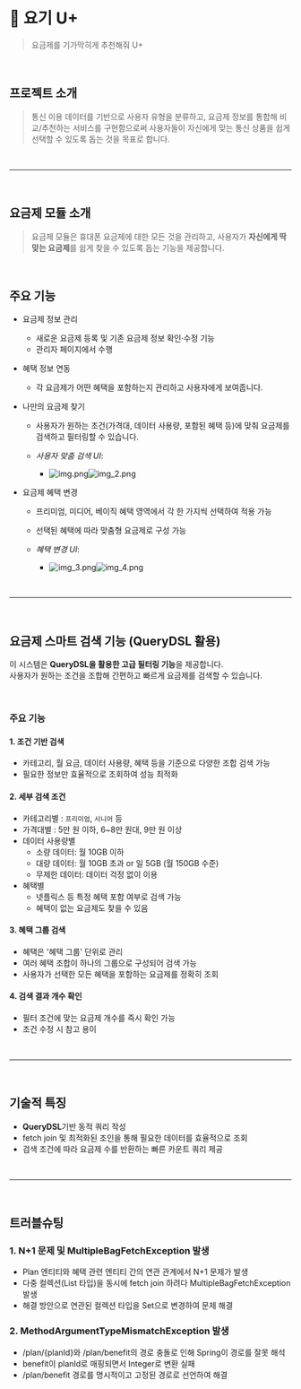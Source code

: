 # 📌 요기 U+
> 요금제를 기가막히게 추천해줘 U+

<br />

## 프로젝트 소개
> 통신 이용 데이터를 기반으로 사용자 유형을 분류하고, 요금제 정보를 통합해 비교/추천하는 서비스를 구현함으로써 사용자들이 자신에게 맞는 통신 상품을 쉽게 선택할 수 있도록 돕는 것을 목표로 합니다.


<br />

---

<br />


## 요금제 모듈 소개
> 요금제 모듈은 휴대폰 요금제에 대한 모든 것을 관리하고, 사용자가 **자신에게 딱 맞는 요금제**를 쉽게 찾을 수 있도록 돕는 기능을 제공합니다.

<br />

## 주요 기능

- 요금제 정보 관리
    - 새로운 요금제 등록 및 기존 요금제 정보 확인·수정 기능
    - 관리자 페이지에서 수행

- 혜택 정보 연동
    - 각 요금제가 어떤 혜택을 포함하는지 관리하고 사용자에게 보여줍니다.

- 나만의 요금제 찾기
    - 사용자가 원하는 조건(가격대, 데이터 사용량, 포함된 혜택 등)에 맞춰 요금제를 검색하고 필터링할 수 있습니다.

    - *사용자 맞춤 검색 UI*:
        - ![img.png](img/img.png)![img_2.png](img/img_2.png)

- 요금제 혜택 변경
    - 프리미엄, 미디어, 베이직 혜택 영역에서 각 한 가지씩 선택하여 적용 가능
    - 선택된 혜택에 따라 맞춤형 요금제로 구성 가능

    - *혜택 변경 UI*:
        - ![img_3.png](img/img_3.png)![img_4.png](img/img_4.png)


<br />

---

<br />


## 요금제 스마트 검색 기능 (QueryDSL 활용)

이 시스템은 **QueryDSL을 활용한 고급 필터링 기능**을 제공합니다.  
사용자가 원하는 조건을 조합해 간편하고 빠르게 요금제를 검색할 수 있습니다.

<br />

### 주요 기능

#### 1. 조건 기반 검색

- 카테고리, 월 요금, 데이터 사용량, 혜택 등을 기준으로 다양한 조합 검색 가능
- 필요한 정보만 효율적으로 조회하여 성능 최적화


#### 2. 세부 검색 조건

- 카테고리별 : `프리미엄`, `시니어` 등
- 가격대별 : 5만 원 이하, 6~8만 원대, 9만 원 이상
- 데이터 사용량별
  - 소량 데이터: 월 10GB 이하
  - 대량 데이터: 월 10GB 초과 or 일 5GB (월 150GB 수준)
  - 무제한 데이터: 데이터 걱정 없이 이용
- 혜택별
  - 넷플릭스 등 특정 혜택 포함 여부로 검색 가능
  - 혜택이 없는 요금제도 찾을 수 있음


#### 3. 혜택 그룹 검색

- 혜택은 '혜택 그룹' 단위로 관리
- 여러 혜택 조합이 하나의 그룹으로 구성되어 검색 가능
- 사용자가 선택한 모든 혜택을 포함하는 요금제를 정확히 조회


#### 4. 검색 결과 개수 확인

- 필터 조건에 맞는 요금제 개수를 즉시 확인 가능
- 조건 수정 시 참고 용이


<br />

---

<br />


## 기술적 특징

- **QueryDSL**기반 동적 쿼리 작성
- fetch join 및 최적화된 조인을 통해 필요한 데이터를 효율적으로 조회
- 검색 조건에 따라 요금제 수를 반환하는 빠른 카운트 쿼리 제공


<br />

---

<br />

## 트러블슈팅


### 1. N+1 문제 및 MultipleBagFetchException 발생
- Plan 엔티티와 혜택 관련 엔티티 간의 연관 관계에서 N+1 문제가 발생
- 다중 컬렉션(List 타입)을 동시에 fetch join 하려다 MultipleBagFetchException 발생
- 해결 방안으로 연관된 컬렉션 타입을 Set으로 변경하여 문제 해결


### 2. MethodArgumentTypeMismatchException 발생
- /plan/{planId}와 /plan/benefit의 경로 충돌로 인해 Spring이 경로를 잘못 해석
- benefit이 planId로 매핑되면서 Integer로 변환 실패
- /plan/benefit 경로를 명시적이고 고정된 경로로 선언하여 해결
